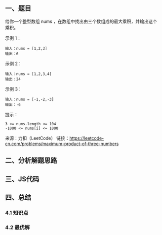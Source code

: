 ## 一、题目

给你一个整型数组 nums ，在数组中找出由三个数组成的最大乘积，并输出这个乘积。


示例 1：
```
输入：nums = [1,2,3]
输出：6
```

示例 2：
```
输入：nums = [1,2,3,4]
输出：24
```

示例 3：
```
输入：nums = [-1,-2,-3]
输出：-6
```

提示：
```
3 <= nums.length <= 104
-1000 <= nums[i] <= 1000
```


来源：力扣（LeetCode）
链接：https://leetcode-cn.com/problems/maximum-product-of-three-numbers

## 二、分析解题思路


## 三、JS代码


## 四、总结

### 4.1 知识点

### 4.2 最优解
